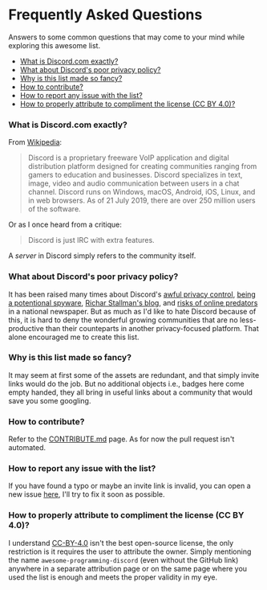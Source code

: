 <!-- omit in toc -->
# Frequently Asked Questions

Answers to some common questions that may come to your mind while exploring this awesome list.
- [What is Discord.com exactly?](#what-is-discordcom-exactly)
- [What about Discord's poor privacy policy?](#what-about-discords-poor-privacy-policy)
- [Why is this list made so fancy?](#why-is-this-list-made-so-fancy)
- [How to contribute?](#how-to-contribute)
- [How to report any issue with the list?](#how-to-report-any-issue-with-the-list)
- [How to properly attribute to compliment the license (CC BY 4.0)?](#how-to-properly-attribute-to-compliment-the-license-cc-by-40)

### What is Discord.com exactly?

From [Wikipedia](https://en.wikipedia.org/wiki/Discord_(software)):
> Discord is a proprietary freeware VoIP application and digital distribution platform designed for creating communities ranging from gamers to education and businesses. Discord specializes in text, image, video and audio communication between users in a chat channel. Discord runs on Windows, macOS, Android, iOS, Linux, and in web browsers. As of 21 July 2019, there are over 250 million users of the software.

Or as I once heard from a critique:
> Discord is just IRC with extra features.

A _server_ in Discord simply refers to the community itself. 

### What about Discord's poor privacy policy?

It has been raised many times about Discord's [awful privacy control](https://swordfishevaluations.com/2019/09/12/privacy-concerns-with-discord/), [being a potentional spyware](https://spyware.neocities.org/articles/discord.html), [Richar Stallman's blog](https://stallman.org/discord.html), and [risks of online predators](https://www.wsj.com/articles/discord-where-teens-rule-and-parents-fear-to-tread-11560245402) in a national newspaper. But as much as I'd like to hate Discord because of this, it is hard to deny the wonderful growing communities that are no less-productive than their counteparts in another privacy-focused platform. That alone encouraged me to create this list.

### Why is this list made so fancy?

It may seem at first some of the assets are redundant, and that simply invite links would do the job. But no additional objects i.e., badges here come empty handed, they all bring in useful links about a community that would save you some googling.

### How to contribute?

Refer to the [CONTRIBUTE.md]() page. As for now the pull request isn't automated.

### How to report any issue with the list?

If you have found a typo or maybe an invite link is invalid, you can open a new issue [here](https://github.com/mhxion/awesome-programming-discord/issues), I'll try to fix it soon as possible.

### How to properly attribute to compliment the license (CC BY 4.0)?

I understand [CC-BY-4.0](https://creativecommons.org/licenses/by/4.0/) isn't the best open-source license, the only restriction is it requires the user to attribute the owner. Simply mentioning the name `awesome-programming-discord` (even without the GitHub link) anywhere in a separate attribution page or on the same page where you used the list is enough and meets the proper validity in my eye.
